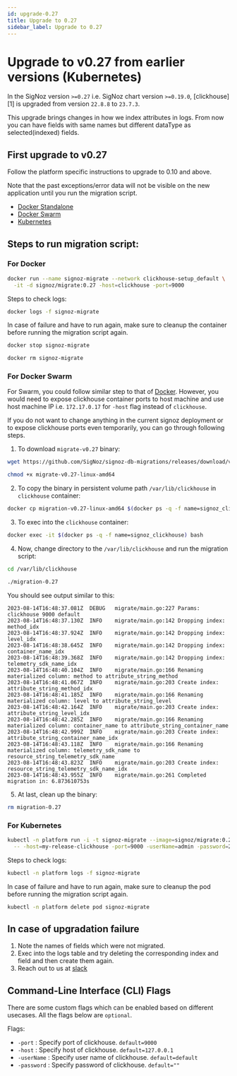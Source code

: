 ```yaml
---
id: upgrade-0.27
title: Upgrade to 0.27
sidebar_label: Upgrade to 0.27
---
```


# Upgrade to v0.27 from earlier versions (Kubernetes)

In the SigNoz version `>=0.27` i.e. SigNoz chart version `>=0.19.0`, [clickhouse][1]
is upgraded from version `22.8.8` to `23.7.3`.

This upgrade brings changes in how we index attributes in logs. From now you can have fields with same names but different dataType as selected(indexed) fields.

## First upgrade to v0.27

Follow the platform specific instructions to upgrade to 0.10 and above.

Note that the past exceptions/error data will not be visible on the new application until you run the migration script.

- [Docker Standalone](https://signoz.io/docs/operate/docker-standalone/#upgrade)
- [Docker Swarm](https://signoz.io/docs/operate/docker-swarm/#upgrade)
- [Kubernetes](https://signoz.io/docs/operate/kubernetes/#upgrade)


## Steps to run migration script:

### For Docker
```bash
docker run --name signoz-migrate --network clickhouse-setup_default \
  -it -d signoz/migrate:0.27 -host=clickhouse -port=9000
```

Steps to check logs:

```bash
docker logs -f signoz-migrate
```

In case of failure and have to run again, make sure to cleanup the container before running the migration script again.

```bash
docker stop signoz-migrate

docker rm signoz-migrate
```


### For Docker Swarm

For Swarm, you could follow similar step to that of [Docker](#docker). However,
you would need to expose clickhouse container ports to host machine and use
host machine IP i.e. `172.17.0.17` for `-host` flag instead of `clickhouse`.

If you do not want to change anything in the current signoz deployment or to
expose clickhouse ports even temporarily, you can go through following steps.

1. To download `migrate-v0.27` binary:

  ```bash
  wget https://github.com/SigNoz/signoz-db-migrations/releases/download/v0.27/migrate-v0.27-linux-amd64

  chmod +x migrate-v0.27-linux-amd64
  ```

2. To copy the binary in persistent volume path `/var/lib/clickhouse` in `clickhouse` container:

  ```bash
  docker cp migration-v0.27-linux-amd64 $(docker ps -q -f name=signoz_clickhouse):/var/lib/clickhouse/migrate-0.27
  ```

3. To exec into the `clickhouse` container:

  ```bash
  docker exec -it $(docker ps -q -f name=signoz_clickhouse) bash
  ```

4. Now, change directory to the `/var/lib/clickhouse` and run the migration script:

  ```bash
  cd /var/lib/clickhouse

  ./migration-0.27
  ```

  You should see output similar to this:
  ```
  2023-08-14T16:48:37.081Z	DEBUG	migrate/main.go:227	Params: clickhouse 9000 default
  2023-08-14T16:48:37.130Z	INFO	migrate/main.go:142	Dropping index: method_idx
  2023-08-14T16:48:37.924Z	INFO	migrate/main.go:142	Dropping index: level_idx
  2023-08-14T16:48:38.645Z	INFO	migrate/main.go:142	Dropping index: container_name_idx
  2023-08-14T16:48:39.368Z	INFO	migrate/main.go:142	Dropping index: telemetry_sdk_name_idx
  2023-08-14T16:48:40.104Z	INFO	migrate/main.go:166	Renaming materialized column: method to attribute_string_method
  2023-08-14T16:48:41.067Z	INFO	migrate/main.go:203	Create index: attribute_string_method_idx
  2023-08-14T16:48:41.185Z	INFO	migrate/main.go:166	Renaming materialized column: level to attribute_string_level
  2023-08-14T16:48:42.164Z	INFO	migrate/main.go:203	Create index: attribute_string_level_idx
  2023-08-14T16:48:42.285Z	INFO	migrate/main.go:166	Renaming materialized column: container_name to attribute_string_container_name
  2023-08-14T16:48:42.999Z	INFO	migrate/main.go:203	Create index: attribute_string_container_name_idx
  2023-08-14T16:48:43.118Z	INFO	migrate/main.go:166	Renaming materialized column: telemetry_sdk_name to resource_string_telemetry_sdk_name
  2023-08-14T16:48:43.823Z	INFO	migrate/main.go:203	Create index: resource_string_telemetry_sdk_name_idx
  2023-08-14T16:48:43.955Z	INFO	migrate/main.go:261	Completed migration in: 6.873610753s
  ```

5. At last, clean up the binary:

  ```bash
  rm migration-0.27
  ```


### For Kubernetes

```bash
kubectl -n platform run -i -t signoz-migrate --image=signoz/migrate:0.27 --restart='Never' \
  -- -host=my-release-clickhouse -port=9000 -userName=admin -password=27ff0399-0d3a-4bd8-919d-17c2181e6fb9
```

Steps to check logs:

```bash
kubectl -n platform logs -f signoz-migrate
```

In case of failure and have to run again, make sure to cleanup the pod before running the migration script again.

```bash
kubectl -n platform delete pod signoz-migrate
```


## In case of upgradation failure

1. Note the names of fields which were not migrated.
2. Exec into the logs table and try deleting the corresponding index and field and then create them again.
3. Reach out to us at [slack](https://signoz.io/slack)

## Command-Line Interface (CLI) Flags

There are some custom flags which can be enabled based on different usecases.
All the flags below are `optional`.

Flags:

- `-port` : Specify port of clickhouse. `default=9000`
- `-host` : Specify host of clickhouse. `default=127.0.0.1`
- `-userName` : Specify user name of clickhouse. `default=default`
- `-password` : Specify password of clickhouse. `default=""`

